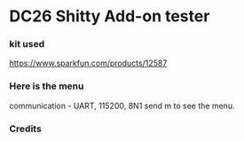 # DC26 Shitty Add-on tester

### kit used
https://www.sparkfun.com/products/12587

### Here is the menu
communication - UART, 115200, 8N1
send m to see the menu.


### Credits
